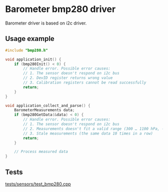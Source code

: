 # Barometer bmp280 driver

Barometer driver is based on i2c driver.

## Usage example

```c++
#include "bmp280.h"

void application_init() {
    if (bmp280Init() < 0) {
        // Handle error. Possible error causes:
        // 1. The sensor doesn't respond on i2c bus
        // 2. DevID register returns wrong value
        // 3. Calibration registers cannot be read successfully
        return;
    }
}

void application_collect_and_parse() {
    BarometerMeasurements data;
    if (bmp280GetData(&data) < 0) {
        // Handle error. Possible error causes:
        // 1. The sensor doesn't respond on i2c bus
        // 2. Measurements doesn't fit a valid range (300 … 1100 hPa, -40 … +85 °C)
        // 3. Stale measurements (the same data 10 times in a row)
        return;
    }

    // Process measured data
}
```

## Tests

[tests/sensors/test_bmp280.cpp](../../tests/sensors/test_bmp280.cpp)
